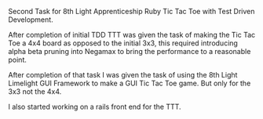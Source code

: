 Second Task for 8th Light Apprenticeship Ruby Tic Tac Toe with Test Driven Development. 

After completion of initial TDD TTT was given the task of making the Tic Tac Toe a 4x4 board as opposed to the initial 3x3, this required introducing alpha beta pruning into Negamax to bring the performance to a reasonable point. 

After completion of that task I was given the task of using the 8th Light Limelight GUI Framework to make a GUI Tic Tac Toe game. But only for the 3x3 not the 4x4. 

I also started working on a rails front end for the TTT.



